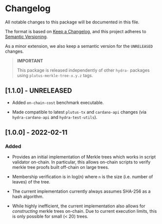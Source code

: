 # Changelog

All notable changes to this package will be documented in this file.

The format is based on [Keep a Changelog](https://keepachangelog.com/en/1.0.0/),
and this project adheres to [Semantic Versioning](https://semver.org/spec/v2.0.0.html).

As a minor extension, we also keep a semantic version for the `UNRELEASED`
changes.

> **IMPORTANT**
>
> This package is released independently of other `hydra-` packages using `plutus-merkle-tree-x.y.z` tags.

## [1.1.0] - UNRELEASED

- Added `on-chain-cost` benchmark executable.

- Made compatible to latest `plutus-tx` and `cardano-api` changes (via
  `hydra-cardano-api` and `hydra-test-utils`).

## [1.0.0] - 2022-02-11

### Added

- Provides an initial implementation of Merkle trees which works in script validator on-chain. In particular, this allows on-chain scripts to verify merkle tree proofs built off-chain on large trees. 

- Membership verification is in log(n) where `n` is the size (i.e. number of leaves) of the tree.

- The current implementation currently always assumes SHA-256 as a hash algorithm.

- While highly inefficient, the current implementation also allows for _constructing_ merkle trees on-chain. Due to current execution limits, this is only possible for small (< 20) trees.
